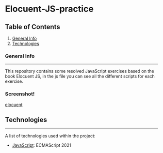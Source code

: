# Elocuent-JS-practice

## Table of Contents
1. [General Info](#general-info)
2. [Technologies](#technologies)

### General Info
***
This repository contains some resolved JavaScript exercises based on the book Elocuent JS, in the js file you can see all the different scripts for each exercise.  
### Screenshot!

[elocuent](https://user-images.githubusercontent.com/89161075/192198883-62de5501-3a6c-4d22-86c8-419423d4099c.jpg)

## Technologies
***
A list of technologies used within the project:
* [JavaScript]([https://example.com](https://developer.mozilla.org/es/docs/Web/JavaScript)): ECMAScript 2021 

